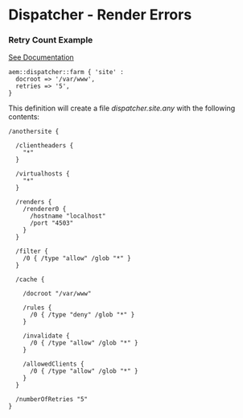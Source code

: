 # Dispatcher - Render Errors

### Retry Count Example

[See Documentation](https://docs.adobe.com/docs/en/dispatcher/disp-config.html#Configuring%20the%20Number%20of%20Retries)

~~~ puppet
aem::dispatcher::farm { 'site' :
  docroot => '/var/www',
  retries => '5',
}
~~~

This definition will create a file *dispatcher.site.any* with the following contents:

~~~
/anothersite {

  /clientheaders {
    "*"
  }

  /virtualhosts {
    "*"
  }

  /renders {
    /renderer0 {
      /hostname "localhost"
      /port "4503"
    }
  }

  /filter {
    /0 { /type "allow" /glob "*" }
  }

  /cache {

    /docroot "/var/www"

    /rules {
      /0 { /type "deny" /glob "*" }
    }

    /invalidate {
      /0 { /type "allow" /glob "*" }
    }

    /allowedClients {
      /0 { /type "allow" /glob "*" }
    }
  }

  /numberOfRetries "5"
}
~~~